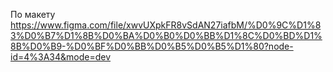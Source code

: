 По макету
https://www.figma.com/file/xwvUXpkFR8vSdAN27iafbM/%D0%9C%D1%83%D0%B7%D1%8B%D0%BA%D0%B0%D0%BB%D1%8C%D0%BD%D1%8B%D0%B9-%D0%BF%D0%BB%D0%B5%D0%B5%D1%80?node-id=4%3A34&mode=dev
